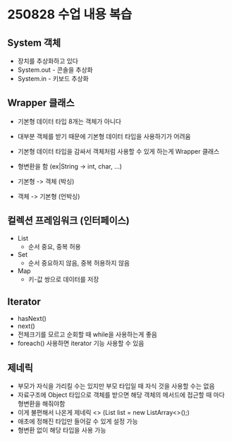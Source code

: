 # 250828 수업 내용 복습

## System 객체
- 장치를 추상화하고 있다
- System.out - 콘솔을 추상화
- System.in - 키보드 추상화

## Wrapper 클래스
- 기본형 데이터 타입 8개는 객체가 아니다
- 대부분 객체를 받기 때문에 기본형 데이터 타입을 사용하기가 어려움
- 기본형 데이터 타입을 감싸서 객체처럼 사용할 수 있게 하는게 Wrapper 클래스
- 형변환을 함 (ex|String -> int, char, ...)  


- 기본형 -> 객체 (박싱)
- 객체 -> 기본형 (언박싱)


## 컬렉션 프레임워크 (인터페이스)
- List
    - 순서 중요, 중복 허용
- Set
    - 순서 중요하지 않음, 중복 허용하지 않음
- Map
    - 키-값 쌍으로 데이터를 저장

## Iterator
- hasNext()
- next()
- 전체크기를 모르고 순회할 때 while을 사용하는게 좋음
- foreach() 사용하면 iterator 기능 사용할 수 있음

## 제네릭
- 부모가 자식을 가리킬 수는 있지만 부모 타입일 때 자식 것을 사용할 수는 없음
- 자료구조에 Object 타입으로 객체를 받으면 해당 객체의 메서드에 접근할 때 마다  
형변환을 해줘야함
- 이게 불편해서 나온게 제네릭 <> (List<String> list = new ListArray<>();)
- 애초에 정해진 타입만 들어갈 수 있게 설정 가능
- 형변환 없이 해당 타입을 사용 가능
